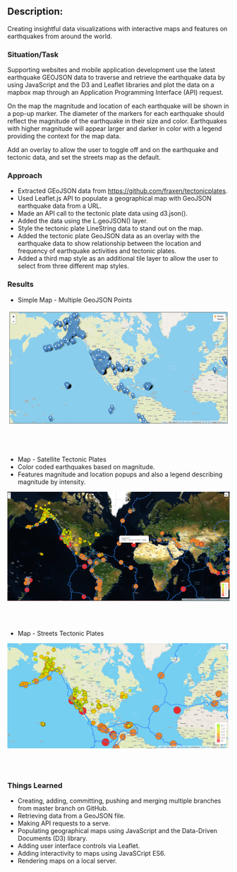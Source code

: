 ## Description:
Creating insightful data visualizations with interactive maps and features on earthquakes from around the world.

### Situation/Task
Supporting websites and mobile application development use the latest earthquake GEOJSON 
data to traverse and retrieve the earthquake data by using JavaScript and the D3 and Leaflet
libraries and plot the data on a mapbox map through an Application Programming Interface (API) request.

On the map the magnitude and location of each earthquake will be shown in a pop-up marker. The diameter of the markers for each earthquake should reflect the magnitude of the earthquake in their size and color. Earthquakes with higher magnitude will appear larger and darker in color with a legend providing the context for the map data. 

Add an overlay to allow the user to toggle off and on the earthquake and tectonic data, and set the streets map as the default.

### Approach
*	Extracted GEoJSON data from https://github.com/fraxen/tectonicplates.
*	 Used Leaflet.js API to populate a geographical map with GeoJSON earthquake data from a URL.
*	 Made an API call to the tectonic plate data using d3.json().
*	Added the data using the L.geoJSON() layer.
*	Style the tectonic plate LineString data to stand out on the map.
*	Added the tectonic plate GeoJSON data as an overlay with the earthquake data to show relationship between the location and frequency of earthquake activities and tectonic plates.
*	Added a third map style as an additional tile layer to allow the user to select from three different map styles.


### Results

* Simple Map - Multiple GeoJSON Points

<img align=" center" width="650" src="/pics/Simple_Multiple_Points.png"><br/><br/><br/><br/>


* Map - Satellite Tectonic Plates
* Color coded earthquakes based on magnitude.
* Features magnitude and location popups and also a legend describing magnitude by intensity.

<img align="center" width="650" src="/pics/Earthquake_satellite2_past7days.png"><br/><br/><br/><br/>


* Map - Streets Tectonic Plates

<img align="center" width="650" src="/pics/streets_tectonic_plates.png"><br/><br/><br/><br/>


### Things Learned
*	Creating, adding, committing, pushing and merging multiple branches from master branch on GitHub.
*	Retrieving data from a GeoJSON file.
*	Making API requests to a serve.
*	Populating geographical maps using JavaScript and the Data-Driven Documents (D3) library.
*	Adding user interface controls via Leaflet.
* Adding interactivity to maps using JavaSCript ES6.
* Rendering maps on a local server.

